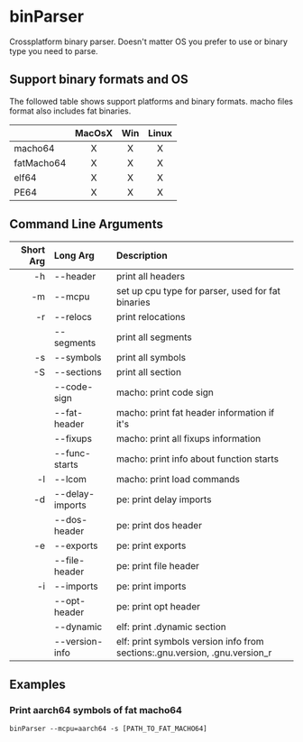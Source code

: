 # binParser
Crossplatform binary parser. Doesn't matter OS you prefer to use or binary type you need to parse.

## Support binary formats and OS
The followed table shows support platforms and binary formats. macho files format also includes fat binaries.

|          | MacOsX | Win | Linux |
|----------|:------:|:---:|:-----:|
|macho64   |   X    |  X  |   X   |
|fatMacho64|   X    |  X  |   X   |
|elf64     |   X    |  X  |   X   |
|PE64      |   X    |  X  |   X   |

## Command Line Arguments
| Short Arg | Long Arg        | Description |
|----------:|:----------------|:------------|
|        -h |     --header    | print all headers |
|        -m |     --mcpu      | set up cpu type for parser, used for fat binaries |
|        -r |    --relocs     | print relocations |
|           |    --segments   | print all segments |
|        -s |    --symbols    | print all symbols |
|        -S |    --sections   | print all section |
|           |   --code-sign   | macho: print code sign |
|           |   --fat-header  | macho: print fat header information if it's |
|           |    --fixups     | macho: print all fixups information |
|           |  --func-starts  | macho: print info about function starts |
|        -l |     --lcom      | macho: print load commands |
|        -d | --delay-imports | pe: print delay imports |
|           |  --dos-header   | pe: print dos header |
|        -e |    --exports    | pe: print exports |
|           |  --file-header  | pe: print file header |
|        -i |    --imports    | pe: print imports |
|           |  --opt-header   | pe: print opt header |
|           |    --dynamic    | elf: print .dynamic section |
|           |  --version-info | elf: print symbols version info from sections:.gnu.version, .gnu.version_r |

## Examples
### Print aarch64 symbols of fat macho64
```
binParser --mcpu=aarch64 -s [PATH_TO_FAT_MACHO64]
```

